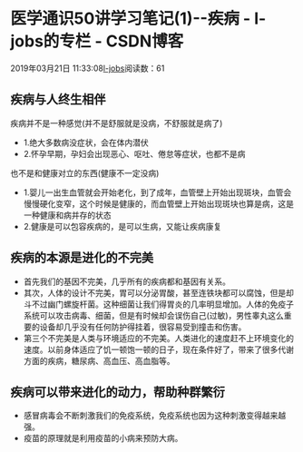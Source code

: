 # 医学通识50讲学习笔记(1)--疾病 - l-jobs的专栏 - CSDN博客





2019年03月21日 11:33:08[l-jobs](https://me.csdn.net/qq_26010491)阅读数：61








## 疾病与人终生相伴

疾病并不是一种感觉(并不是舒服就是没病，不舒服就是病了)
- 1.绝大多数病没症状，会在体内潜伏
- 2.怀孕早期，孕妇会出现恶心、呕吐、倦怠等症状，也都不是病

也不是和健康对立的东西(健康不一定没病)
- 1.婴儿一出生血管就会开始老化，到了成年，血管壁上开始出现斑块，血管会慢慢硬化变窄，这个时候是健康的，而血管壁上开始出现斑块也算是病，这是一种健康和病并存的状态
- 2.健康是可以包容疾病的，是可以生病，又能让疾病康复

## 疾病的本源是进化的不完美


- 首先我们的基因不完美，几乎所有的疾病都和基因有关系。
- 其次，人体的设计不完美，胃可以分泌胃酸，甚至连铁块都可以腐蚀，但是却斗不过幽门螺旋杆菌。这种细菌让我们得胃炎的几率明显增加。人体的免疫子系统可以攻击病毒、细菌，但是有时候却会误伤自己(过敏)，男性睾丸这么重要的设备却几乎没有任何防护得挂着，很容易受到撞击和伤害。
- 第三个不完美是人类与环境适应的不完美。人类进化的速度赶不上环境变化的速度。以前身体适应了饥一顿饱一顿的日子，现在条件好了，带来了很多代谢方面的疾病，糖尿病、高血压、高血脂等。

## 疾病可以带来进化的动力，帮助种群繁衍


- 感冒病毒会不断刺激我们的免疫系统，免疫系统也因为这种刺激变得越来越强。
- 疫苗的原理就是利用疫苗的小病来预防大病。





